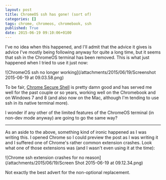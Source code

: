 ```yaml
---
layout: post
title: ChromeOS ssh has gone! (sort of)
categories: []
tags: chrome, chromeos, chromebook, ssh
published: True
date: 2015-06-19 09:10:06+0100
---
```


I've no idea when this happened, and I'll admit that the advice it gives is
advice I've mostly being following anyway for quite a long time, but it seems
that ssh in the ChromeOS terminal has been removed. This is what just happened
when I tried to use it just now:

![ChromeOS ssh no longer working](/attachments/2015/06/19/Screenshot 2015-06-19 at 09.03.58.png)

To be fair, [Chrome Secure Shell](https://chrome.google.com/webstore/detail/secure-shell/pnhechapfaindjhompbnflcldabbghjo?hl=en)
is pretty damn good and has served me well for the past couple or so years,
working well on the Chromebook and on Windows 7 and 8 (and also now on the Mac,
although I'm tending to use ssh in its native terminal more).

I wonder if any other of the limited features of the ChromeOS terminal (in
non-dev mode anyway) are going to go the same way?

---

As an aside to the above, something kind of ironic happened as I was writing
this. I opened Chrome so I could preview the post as I was writing it and
I suffered one of Chrome's rather common extension crashes. Look what one of
those extensions was (and I wasn't even using it at the time):

![Chrome ssh extension crashes for no reason](/attachments/2015/06/19/Screen Shot 2015-06-19 at 09.12.34.png)

Not exactly the best advert for the non-optional replacement.
